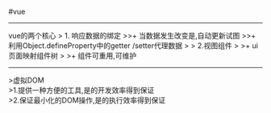 #vue
<hr>
vue的两个核心
> 1. 响应数据的绑定
>>+ 当数据发生改变是,自动更新试图
>>+ 利用Object.defineProperty中的getter /setter代理数据
>
> 2.视图组件
> >+ ui页面映射组件树
> >+ 组件可重用,可维护 
<hr>
>虚拟DOM<br>
>1.提供一种方便的工具,是的开发效率得到保证 <br>
>2.保证最小化的DOM操作,是的执行效率得到保证 <br>